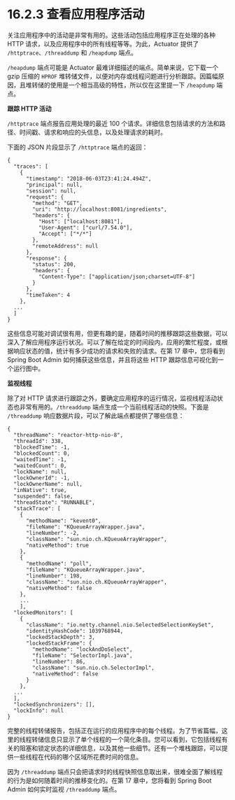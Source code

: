 # 16.2.3 查看应用程序活动

关注应用程序中的活动是非常有用的。这些活动包括应用程序正在处理的各种 HTTP 请求，以及应用程序中的所有线程等等。为此，Actuator 提供了 `/httptrace`、`/threaddump` 和 `/heapdump` 端点。

`/heapdump` 端点可能是 Actuator 最难详细描述的端点。简单来说，它下载一个 gzip 压缩的 `HPROF` 堆转储文件，以便对内存或线程问题进行分析跟踪。因篇幅原因，且堆转储的使用是一个相当高级的特性，所以仅在这里提一下 `/heapdump` 端点。

**跟踪 HTTP 活动**

`/httptrace` 端点报告应用处理的最近 100 个请求。详细信息包括请求的方法和路径、时间戳、请求和响应的头信息，以及处理请求的耗时。

下面的 JSON 片段显示了 `/httptrace` 端点的返回：

```text
{
  "traces": [
    {
      "timestamp": "2018-06-03T23:41:24.494Z",
      "principal": null,
      "session": null,
      "request": {
        "method": "GET",
        "uri": "http://localhost:8081/ingredients",
        "headers": {
          "Host": ["localhost:8081"],
          "User-Agent": ["curl/7.54.0"],
          "Accept": ["*/*"]
        },
        "remoteAddress": null
      },
      "response": {
        "status": 200,
        "headers": {
          "Content-Type": ["application/json;charset=UTF-8"]
        }
      },
      "timeTaken": 4
    },
  ...
  ]
}
```

这些信息可能对调试很有用，但更有趣的是，随着时间的推移跟踪这些数据，可以深入了解应用程序运行状况。可以了解在给定的时间段内，应用的繁忙程度，或根据响应状态的值，统计有多少成功的请求和失败的请求。在第 17 章中，您将看到 Spring Boot Admin 如何捕获这些信息，并且将这些 HTTP 跟踪信息可视化到一个运行图中。

**监视线程**

除了对 HTTP 请求进行跟踪之外，要确定应用程序的运行情况，监视线程活动状态也非常有用的。`/threaddump` 端点生成一个当前线程活动的快照。下面是 `/threaddump` 响应数据片段，可以了解此端点都提供了哪些信息：

```text
{
  "threadName": "reactor-http-nio-8",
  "threadId": 338,
  "blockedTime": -1,
  "blockedCount": 0,
  "waitedTime": -1,
  "waitedCount": 0,
  "lockName": null,
  "lockOwnerId": -1,
  "lockOwnerName": null,
  "inNative": true,
  "suspended": false,
  "threadState": "RUNNABLE",
  "stackTrace": [
    {
      "methodName": "kevent0",
      "fileName": "KQueueArrayWrapper.java",
      "lineNumber": -2,
      "className": "sun.nio.ch.KQueueArrayWrapper",
      "nativeMethod": true
    },
    {
      "methodName": "poll",
      "fileName": "KQueueArrayWrapper.java",
      "lineNumber": 198,
      "className": "sun.nio.ch.KQueueArrayWrapper",
      "nativeMethod": false
    },
    ...
    ],
  "lockedMonitors": [
    {
      "className": "io.netty.channel.nio.SelectedSelectionKeySet",
      "identityHashCode": 1039768944,
      "lockedStackDepth": 3,
      "lockedStackFrame": {
        "methodName": "lockAndDoSelect",
        "fileName": "SelectorImpl.java",
        "lineNumber": 86,
        "className": "sun.nio.ch.SelectorImpl",
        "nativeMethod": false
      }
    },
  ...
  ],
  "lockedSynchronizers": [],
  "lockInfo": null
}
```

完整的线程转储报告，包括正在运行的应用程序中的每个线程。为了节省篇幅，这里的线程转储信息只显示了单个线程的一个简化条目。您可以看到，它包括线程有关的阻塞和锁定状态的详细信息，以及其他一些细节。还有一个堆栈跟踪，可以提供一些线程在代码的哪个区域所花费时间的信息。

因为 `/threaddump` 端点只会把请求时的线程快照信息取出来，很难全面了解线程的行为是如何随着时间的推移变化的。在第 17 章中，您将看到 Spring Boot Admin 如何实时监视 `/threaddump` 端点。




